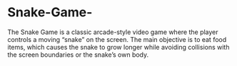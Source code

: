 # Snake-Game-
The Snake Game is a classic arcade-style video game where the player controls a moving “snake” on the screen. The main objective is to eat food items, which causes the snake to grow longer while avoiding collisions with the screen boundaries or the snake’s own body.

